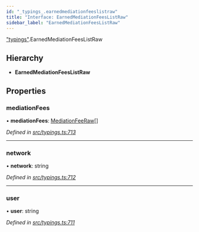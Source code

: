 ```yaml
---
id: "_typings_.earnedmediationfeeslistraw"
title: "Interface: EarnedMediationFeesListRaw"
sidebar_label: "EarnedMediationFeesListRaw"
---
```


["typings"](../modules/_typings_.md).EarnedMediationFeesListRaw

## Hierarchy

* **EarnedMediationFeesListRaw**

## Properties

### mediationFees

•  **mediationFees**: [MediationFeeRaw](_typings_.mediationfeeraw.md)[]

*Defined in [src/typings.ts:713](https://github.com/trustlines-protocol/clientlib/blob/4830efe/src/typings.ts#L713)*

___

### network

•  **network**: string

*Defined in [src/typings.ts:712](https://github.com/trustlines-protocol/clientlib/blob/4830efe/src/typings.ts#L712)*

___

### user

•  **user**: string

*Defined in [src/typings.ts:711](https://github.com/trustlines-protocol/clientlib/blob/4830efe/src/typings.ts#L711)*
